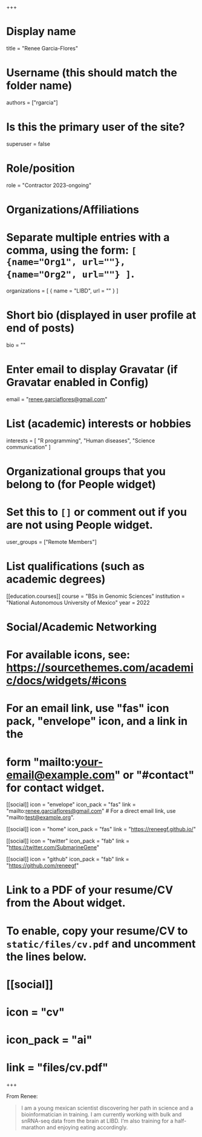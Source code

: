 +++
# Display name
title = "Renee Garcia-Flores"

# Username (this should match the folder name)
authors = ["rgarcia"]

# Is this the primary user of the site?
superuser = false

# Role/position
role = "Contractor 2023-ongoing"

# Organizations/Affiliations
#   Separate multiple entries with a comma, using the form: `[ {name="Org1", url=""}, {name="Org2", url=""} ]`.
organizations = [ { name = "LIBD", url = "" } ]

# Short bio (displayed in user profile at end of posts)
bio = ""

# Enter email to display Gravatar (if Gravatar enabled in Config)
email = "renee.garciaflores@gmail.com"

# List (academic) interests or hobbies
interests = [
  "R programming",
  "Human diseases",
  "Science communication"
]

# Organizational groups that you belong to (for People widget)
#   Set this to `[]` or comment out if you are not using People widget.
user_groups = ["Remote Members"]

# List qualifications (such as academic degrees)
[[education.courses]]
  course = "BSs in Genomic Sciences"
  institution = "National Autonomous University of Mexico"
  year = 2022

# Social/Academic Networking
# For available icons, see: https://sourcethemes.com/academic/docs/widgets/#icons
#   For an email link, use "fas" icon pack, "envelope" icon, and a link in the
#   form "mailto:your-email@example.com" or "#contact" for contact widget.

[[social]]
  icon = "envelope"
  icon_pack = "fas"
  link = "mailto:renee.garciaflores@gmail.com"  # For a direct email link, use "mailto:test@example.org".
  
[[social]]
  icon = "home"
  icon_pack = "fas"
  link = "https://reneegf.github.io/"

[[social]]
  icon = "twitter"
  icon_pack = "fab"
  link = "https://twitter.com/SubmarineGene"

[[social]]
  icon = "github"
  icon_pack = "fab"
  link = "https://github.com/reneegf"

# Link to a PDF of your resume/CV from the About widget.
# To enable, copy your resume/CV to `static/files/cv.pdf` and uncomment the lines below.
# [[social]]
#   icon = "cv"
#   icon_pack = "ai"
#   link = "files/cv.pdf"

+++

From Renee:

> I am a young mexican scientist discovering her path in science and a bioinformatician in training. I am currently working with bulk and snRNA-seq data from the brain at LIBD. I’m also training for a half-marathon and enjoying eating accordingly.
